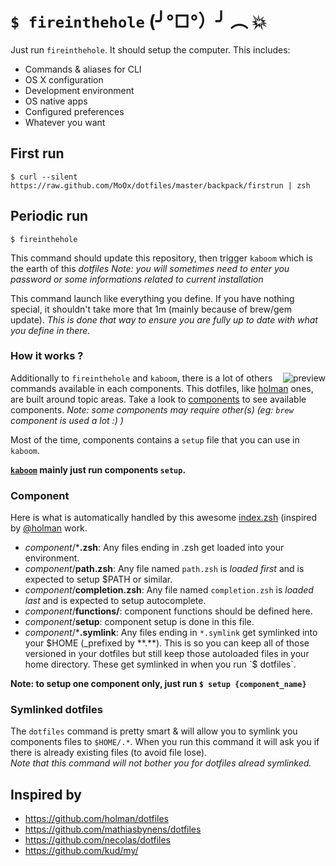# `$ fireinthehole` (╯°□°）╯ ︵ 💥

<img alt="" align="right" src="https://raw.github.com/MoOx/dotfiles/master/backpack/i/kabooya.gif" />

Just run `fireinthehole`. It should setup the computer.
This includes:

- Commands & aliases for CLI
- OS X configuration
- Development environment
- OS native apps
- Configured preferences
- Whatever you want

## First run

```
$ curl --silent https://raw.github.com/MoOx/dotfiles/master/backpack/firstrun | zsh
```

## Periodic run

```
$ fireinthehole
```

This command should update this repository, then trigger `kaboom` which is the earth of this _dotfiles_
_Note: you will sometimes need to enter you password or some informations related to current installation_

This command launch like everything you define. If you have nothing special, it shouldn't take more that 1m (mainly because of brew/gem update).
_This is done that way to ensure you are fully up to date with what you define in there._

### How it works ?

<img alt="preview" align="right" src="https://raw.github.com/MoOx/dotfiles/master/backpack/i/fireinthehole.png" />

Additionally to `fireinthehole` and `kaboom`, there is a lot of others commands available in each components.
This dotfiles, like [holman](https://github.com/holman/dotfiles#topical) ones, are built around topic areas.
Take a look to [components](components) to see available components.
_Note: some components may require other(s) (eg: `brew` component is used a lot :) )_

Most of the time, components contains a `setup` file that you can use in `kaboom`.

**[`kaboom`](bin/kaboom) mainly just run components `setup`.**

### Component

Here is what is automatically handled by this awesome [index.zsh](index.zsh) (inspired by [@holman](https://github.com/holman) work.

- _component_/***.zsh**: Any files ending in .zsh get loaded into your environment.
- _component_/**path.zsh**: Any file named `path.zsh` is _loaded first_ and is expected to setup $PATH or similar.
- _component_/**completion.zsh**: Any file named `completion.zsh` is _loaded last_ and is expected to setup autocomplete.
- _component_/**functions/**: component functions should be defined here.
- _component_/**setup**: component setup is done in this file.
- _component_/***.symlink**: Any files ending in `*.symlink` get symlinked into your $HOME (_prefixed by **.**). This is so you can keep all of those versioned in your dotfiles but still keep those autoloaded files in your home directory. These get symlinked in when you run `$ dotfiles`.

**Note: to setup one component only, just run `$ setup {component_name}`**

### Symlinked dotfiles

The `dotfiles` command is pretty smart & will allow you to symlink you components files to `$HOME/.*`.
When you run this command it will ask you if there is already existing files (to avoid file lose).  
_Note that this command will not bother you for dotfiles alread symlinked._


## Inspired by

- https://github.com/holman/dotfiles
- https://github.com/mathiasbynens/dotfiles
- https://github.com/necolas/dotfiles
- https://github.com/kud/my/
